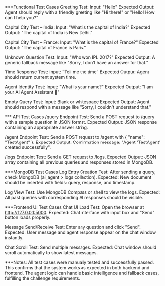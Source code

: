 ***Functional Test Cases
Greeting Test:
Input: "Hello"
Expected Output: Agent should reply with a friendly greeting like "Hi there!" or "Hello! How can I help you?"

Capital City Test – India:
Input: "What is the capital of India?"
Expected Output: "The capital of India is New Delhi."

Capital City Test – France:
Input: "What is the capital of France?"
Expected Output: "The capital of France is Paris."

Unknown Question Test:
Input: "Who won IPL 2017?"
Expected Output: A generic fallback message like "Sorry, I don’t have an answer for that."

Time Response Test:
Input: "Tell me the time"
Expected Output: Agent should return current system time.

Agent Identity Test:
Input: "What is your name?"
Expected Output: "I am your AI Agent Assistant 🤖"

Empty Query Test:
Input: Blank or whitespace
Expected Output: Agent should respond with a message like "Sorry, I couldn't understand that."

*** API Test Cases
/query Endpoint Test:
Send a POST request to /query with a sample question in JSON format.
Expected Output: JSON response containing an appropriate answer string.

/agent Endpoint Test:
Send a POST request to /agent with { "name": "TestAgent" }.
Expected Output: Confirmation message: "Agent 'TestAgent' created successfully".

/logs Endpoint Test:
Send a GET request to /logs.
Expected Output: JSON array containing all previous queries and responses stored in MongoDB.

***MongoDB Test Cases
Log Entry Creation Test:
After sending a query, check MongoDB (ai_agent > logs collection).
Expected: New document should be inserted with fields: query, response, and timestamp.

Log View Test:
Use MongoDB Compass or shell to view the logs.
Expected: All past queries with corresponding AI responses should be visible.

***Frontend UI Test Cases
Chat UI Load Test:
Open the browser at http://127.0.0.1:5000.
Expected: Chat interface with input box and "Send" button loads properly.

Message Send/Receive Test:
Enter any question and click "Send".
Expected: User message and agent response appear on the chat window instantly.

Chat Scroll Test:
Send multiple messages.
Expected: Chat window should scroll automatically to show latest messages.


***Notes:
All test cases were manually tested and successfully passed.
This confirms that the system works as expected in both backend and frontend.
The agent logic can handle basic intelligence and fallback cases, fulfilling the challenge requirements.











